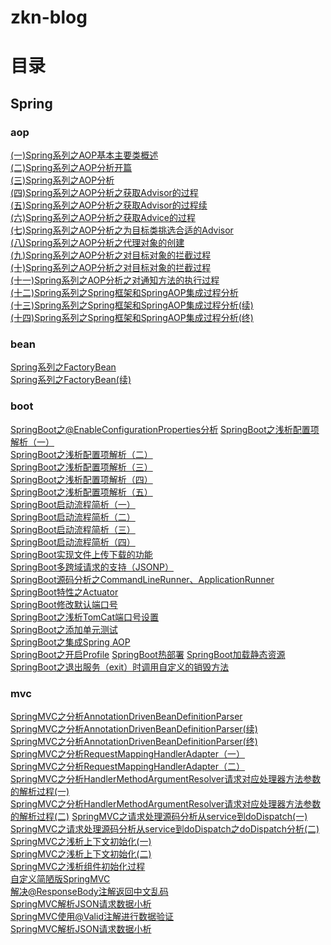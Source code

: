 # zkn-blog
# 目录
## Spring
### aop
[(一)Spring系列之AOP基本主要类概述](https://github.com/zhangconan/zkn-blog/blob/master/src/main/java/zkn/spring/aop/(%E4%B8%80)Spring%E7%B3%BB%E5%88%97%E4%B9%8BAOP%E5%9F%BA%E6%9C%AC%E4%B8%BB%E8%A6%81%E7%B1%BB%E6%A6%82%E8%BF%B0.md)  
[(二)Spring系列之AOP分析开篇](https://github.com/zhangconan/zkn-blog/blob/master/src/main/java/zkn/spring/aop/(%E4%BA%8C)Spring%E7%B3%BB%E5%88%97%E4%B9%8BAOP%E5%88%86%E6%9E%90%E5%BC%80%E7%AF%87.md)  
[(三)Spring系列之AOP分析](https://github.com/zhangconan/zkn-blog/blob/master/src/main/java/zkn/spring/aop/(%E4%B8%89)Spring%E7%B3%BB%E5%88%97%E4%B9%8BAOP%E5%88%86%E6%9E%90.md)  
[(四)Spring系列之AOP分析之获取Advisor的过程](https://github.com/zhangconan/zkn-blog/blob/master/src/main/java/zkn/spring/aop/(%E5%9B%9B)Spring%E7%B3%BB%E5%88%97%E4%B9%8BAOP%E5%88%86%E6%9E%90%E4%B9%8B%E8%8E%B7%E5%8F%96Advisor%E7%9A%84%E8%BF%87%E7%A8%8B.md)  
[(五)Spring系列之AOP分析之获取Advisor的过程续](https://github.com/zhangconan/zkn-blog/blob/master/src/main/java/zkn/spring/aop/(%E4%BA%94)Spring%E7%B3%BB%E5%88%97%E4%B9%8BAOP%E5%88%86%E6%9E%90%E4%B9%8B%E8%8E%B7%E5%8F%96Advisor%E7%9A%84%E8%BF%87%E7%A8%8B%E7%BB%AD.md)  
[(六)Spring系列之AOP分析之获取Advice的过程](https://github.com/zhangconan/zkn-blog/blob/master/src/main/java/zkn/spring/aop/(%E5%85%AD)Spring%E7%B3%BB%E5%88%97%E4%B9%8BAOP%E5%88%86%E6%9E%90%E4%B9%8B%E8%8E%B7%E5%8F%96Advice%E7%9A%84%E8%BF%87%E7%A8%8B.md)  
[(七)Spring系列之AOP分析之为目标类挑选合适的Advisor](https://github.com/zhangconan/zkn-blog/blob/master/src/main/java/zkn/spring/aop/(%E4%B8%83)Spring%E7%B3%BB%E5%88%97%E4%B9%8BAOP%E5%88%86%E6%9E%90%E4%B9%8B%E4%B8%BA%E7%9B%AE%E6%A0%87%E7%B1%BB%E6%8C%91%E9%80%89%E5%90%88%E9%80%82%E7%9A%84Advisor.md)  
[(八)Spring系列之AOP分析之代理对象的创建](https://github.com/zhangconan/zkn-blog/blob/master/src/main/java/zkn/spring/aop/(%E5%85%AB)Spring%E7%B3%BB%E5%88%97%E4%B9%8BAOP%E5%88%86%E6%9E%90%E4%B9%8B%E4%BB%A3%E7%90%86%E5%AF%B9%E8%B1%A1%E7%9A%84%E5%88%9B%E5%BB%BA.md)  
[(九)Spring系列之AOP分析之对目标对象的拦截过程](https://github.com/zhangconan/zkn-blog/blob/master/src/main/java/zkn/spring/aop/(%E4%B9%9D)Spring%E7%B3%BB%E5%88%97%E4%B9%8BAOP%E5%88%86%E6%9E%90%E4%B9%8B%E5%AF%B9%E7%9B%AE%E6%A0%87%E5%AF%B9%E8%B1%A1%E7%9A%84%E6%8B%A6%E6%88%AA%E8%BF%87%E7%A8%8B.md)  
[(十)Spring系列之AOP分析之对目标对象的拦截过程](https://github.com/zhangconan/zkn-blog/blob/master/src/main/java/zkn/spring/aop/(%E5%8D%81)Spring%E7%B3%BB%E5%88%97%E4%B9%8BAOP%E5%88%86%E6%9E%90%E4%B9%8B%E5%AF%B9%E7%9B%AE%E6%A0%87%E5%AF%B9%E8%B1%A1%E7%9A%84%E6%8B%A6%E6%88%AA%E8%BF%87%E7%A8%8B.md)  
[(十一)Spring系列之AOP分析之对通知方法的执行过程](https://github.com/zhangconan/zkn-blog/blob/master/src/main/java/zkn/spring/aop/(%E5%8D%81%E4%B8%80)Spring%E7%B3%BB%E5%88%97%E4%B9%8BAOP%E5%88%86%E6%9E%90%E4%B9%8B%E5%AF%B9%E9%80%9A%E7%9F%A5%E6%96%B9%E6%B3%95%E7%9A%84%E6%89%A7%E8%A1%8C%E8%BF%87%E7%A8%8B.md)  
[(十二)Spring系列之Spring框架和SpringAOP集成过程分析](https://github.com/zhangconan/zkn-blog/blob/master/src/main/java/zkn/spring/aop/(%E5%8D%81%E4%BA%8C)Spring%E7%B3%BB%E5%88%97%E4%B9%8BSpring%E6%A1%86%E6%9E%B6%E5%92%8CSpringAOP%E9%9B%86%E6%88%90%E8%BF%87%E7%A8%8B%E5%88%86%E6%9E%90.md)  
[(十三)Spring系列之Spring框架和SpringAOP集成过程分析(续)](https://github.com/zhangconan/zkn-blog/blob/master/src/main/java/zkn/spring/aop/(%E5%8D%81%E4%B8%89)Spring%E7%B3%BB%E5%88%97%E4%B9%8BSpring%E6%A1%86%E6%9E%B6%E5%92%8CSpringAOP%E9%9B%86%E6%88%90%E8%BF%87%E7%A8%8B%E5%88%86%E6%9E%90(%E7%BB%AD).md)  
[(十四)Spring系列之Spring框架和SpringAOP集成过程分析(终)](https://github.com/zhangconan/zkn-blog/blob/master/src/main/java/zkn/spring/aop/(%E5%8D%81%E5%9B%9B)Spring%E7%B3%BB%E5%88%97%E4%B9%8BSpring%E6%A1%86%E6%9E%B6%E5%92%8CSpringAOP%E9%9B%86%E6%88%90%E8%BF%87%E7%A8%8B%E5%88%86%E6%9E%90(%E7%BB%88).md)  
### bean
[Spring系列之FactoryBean](https://github.com/zhangconan/zkn-blog/blob/master/src/main/java/zkn/spring/bean/20180819(1)Spring%E7%B3%BB%E5%88%97%E4%B9%8BFactoryBean.md)  
[Spring系列之FactoryBean(续)](https://github.com/zhangconan/zkn-blog/blob/master/src/main/java/zkn/spring/bean/20180819(2)Spring%E7%B3%BB%E5%88%97%E4%B9%8BFactoryBean(%E7%BB%AD).md)

### boot
[SpringBoot之@EnableConfigurationProperties分析](https://github.com/zhangconan/zkn-blog/blob/master/src/main/java/zkn/spring/boot/20180820(1)SpringBoot%E4%B9%8B%40EnableConfigurationProperties%E5%88%86%E6%9E%90.md)
[SpringBoot之浅析配置项解析（一）](https://blog.csdn.net/zknxx/article/details/78994813)  
[SpringBoot之浅析配置项解析（二）](https://blog.csdn.net/zknxx/article/details/79007834)  
[SpringBoot之浅析配置项解析（三）](https://blog.csdn.net/zknxx/article/details/79028922)  
[SpringBoot之浅析配置项解析（四）](https://blog.csdn.net/zknxx/article/details/79058417)  
[SpringBoot之浅析配置项解析（五）](https://blog.csdn.net/zknxx/article/details/79069535)  
[SpringBoot启动流程简析（一）](https://blog.csdn.net/zknxx/article/details/78796775)  
[SpringBoot启动流程简析（二）](https://blog.csdn.net/zknxx/article/details/78848203)  
[SpringBoot启动流程简析（三）](https://blog.csdn.net/zknxx/article/details/78858266)  
[SpringBoot启动流程简析（四）](https://blog.csdn.net/zknxx/article/details/78897211)  
[SpringBoot实现文件上传下载的功能](https://blog.csdn.net/zknxx/article/details/72633444)  
[SpringBoot多跨域请求的支持（JSONP）](https://blog.csdn.net/zknxx/article/details/53443181)  
[SpringBoot源码分析之CommandLineRunner、ApplicationRunner](https://blog.csdn.net/zknxx/article/details/78578208)  
[SpringBoot特性之Actuator](https://blog.csdn.net/zknxx/article/details/78576937)  
[SpringBoot修改默认端口号](https://blog.csdn.net/zknxx/article/details/53433592)  
[SpringBoot之浅析TomCat端口号设置](https://blog.csdn.net/zknxx/article/details/79079639)  
[SpringBoot之添加单元测试](https://blog.csdn.net/zknxx/article/details/53244255)  
[SpringBoot之集成Spring AOP](https://blog.csdn.net/zknxx/article/details/53240959)  
[SpringBoot之开启Profile](https://blog.csdn.net/zknxx/article/details/77906096) 
[SpringBoot热部署](https://blog.csdn.net/zknxx/article/details/53428669) 
[SpringBoot加载静态资源](https://blog.csdn.net/zknxx/article/details/53414955) 
[SpringBoot之退出服务（exit）时调用自定义的销毁方法](https://blog.csdn.net/zknxx/article/details/52204036)  

### mvc 
[SpringMVC之分析AnnotationDrivenBeanDefinitionParser](https://github.com/zhangconan/zkn-blog/blob/master/src/main/java/zkn/spring/mvc/20180821(1)SpringMVC%E4%B9%8B%E5%88%86%E6%9E%90AnnotationDrivenBeanDefinitionParser.md)  
[SpringMVC之分析AnnotationDrivenBeanDefinitionParser(续)](https://blog.csdn.net/zknxx/article/details/78377465)  
[SpringMVC之分析AnnotationDrivenBeanDefinitionParser(终)](https://blog.csdn.net/zknxx/article/details/78440244)  
[SpringMVC之分析RequestMappingHandlerAdapter（一）](https://blog.csdn.net/zknxx/article/details/78336199)  
[SpringMVC之分析RequestMappingHandlerAdapter（二）](https://blog.csdn.net/zknxx/article/details/78376994)  
[SpringMVC之分析HandlerMethodArgumentResolver请求对应处理器方法参数的解析过程(一)](https://blog.csdn.net/zknxx/article/details/78239951)  
[SpringMVC之分析HandlerMethodArgumentResolver请求对应处理器方法参数的解析过程(二)](https://blog.csdn.net/zknxx/article/details/78266740) 
[SpringMVC之请求处理源码分析从service到doDispatch(一)](https://blog.csdn.net/zknxx/article/details/75194820)  
[SpringMVC之请求处理源码分析从service到doDispatch之doDispatch分析(二)](https://blog.csdn.net/zknxx/article/details/76599356)  
[SpringMVC之浅析上下文初始化(一)](https://blog.csdn.net/zknxx/article/details/73060866)   
[SpringMVC之浅析上下文初始化(二)](https://blog.csdn.net/zknxx/article/details/73073468)  
[SpringMVC之浅析组件初始化过程](https://blog.csdn.net/zknxx/article/details/72836388)  
[自定义简陋版SpringMVC](https://blog.csdn.net/zknxx/article/details/77124542)  
[解决@ResponseBody注解返回中文乱码](https://blog.csdn.net/zknxx/article/details/52423608)  
[SpringMVC解析JSON请求数据小析](https://blog.csdn.net/zknxx/article/details/68952518)  
[SpringMVC使用@Valid注解进行数据验证](https://blog.csdn.net/zknxx/article/details/52426771)  
[SpringMVC解析JSON请求数据小析](https://blog.csdn.net/zknxx/article/details/68952518)  














